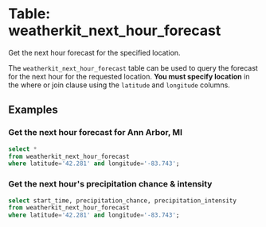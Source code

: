 # Table: weatherkit_next_hour_forecast

Get the next hour forecast for the specified location.

The `weatherkit_next_hour_forecast` table can be used to query the forecast for the next hour for the requested location.
**You must specify location** in the where or join clause using the `latitude` and `longitude` columns.

## Examples

### Get the next hour forecast for Ann Arbor, MI

```sql
select *
from weatherkit_next_hour_forecast
where latitude='42.281' and longitude='-83.743';
```

### Get the next hour's precipitation chance & intensity

```sql
select start_time, precipitation_chance, precipitation_intensity
from weatherkit_next_hour_forecast
where latitude='42.281' and longitude='-83.743';
```

